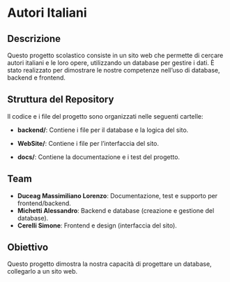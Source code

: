 # Autori Italiani

## Descrizione
Questo progetto scolastico consiste in un sito web che permette di cercare autori italiani e le loro opere, utilizzando un database per gestire i dati. È stato realizzato per dimostrare le nostre competenze nell’uso di database, backend e frontend.

## Struttura del Repository
Il codice e i file del progetto sono organizzati nelle seguenti cartelle:

- **backend/**: Contiene i file per il database e la logica del sito.

- **WebSite/**: Contiene i file per l’interfaccia del sito.

- **docs/**: Contiene la documentazione e i test del progetto.


## Team
- **Duceag Massimiliano Lorenzo**: Documentazione, test e supporto per frontend/backend.
- **Michetti Alessandro**: Backend e database (creazione e gestione del database).
- **Cerelli Simone**: Frontend e design (interfaccia del sito).

## Obiettivo
Questo progetto dimostra la nostra capacità di progettare un database, collegarlo a un sito web.
